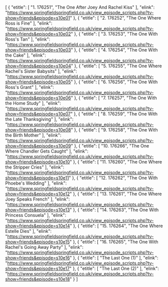[
	{
		"etitle": [
			"1. 176251",
			"The One After Joey And Rachel Kiss"
		],
		"elink": "https://www.springfieldspringfield.co.uk/view_episode_scripts.php?tv-show=friends&episode=s10e01"
	},
	{
		"etitle": [
			"2. 176252",
			"The One Where Ross is Fine"
		],
		"elink": "https://www.springfieldspringfield.co.uk/view_episode_scripts.php?tv-show=friends&episode=s10e02"
	},
	{
		"etitle": [
			"3. 176253",
			"The One With Ross's Tan"
		],
		"elink": "https://www.springfieldspringfield.co.uk/view_episode_scripts.php?tv-show=friends&episode=s10e03"
	},
	{
		"etitle": [
			"4. 176254",
			"The One With the Cake"
		],
		"elink": "https://www.springfieldspringfield.co.uk/view_episode_scripts.php?tv-show=friends&episode=s10e04"
	},
	{
		"etitle": [
			"5. 176255",
			"The One Where Rachel's Sister Babysits"
		],
		"elink": "https://www.springfieldspringfield.co.uk/view_episode_scripts.php?tv-show=friends&episode=s10e05"
	},
	{
		"etitle": [
			"6. 176256",
			"The One With Ross's Grant"
		],
		"elink": "https://www.springfieldspringfield.co.uk/view_episode_scripts.php?tv-show=friends&episode=s10e06"
	},
	{
		"etitle": [
			"7. 176257",
			"The One With the Home Study"
		],
		"elink": "https://www.springfieldspringfield.co.uk/view_episode_scripts.php?tv-show=friends&episode=s10e07"
	},
	{
		"etitle": [
			"8. 176259",
			"The One With the Late Thanksgiving"
		],
		"elink": "https://www.springfieldspringfield.co.uk/view_episode_scripts.php?tv-show=friends&episode=s10e08"
	},
	{
		"etitle": [
			"9. 176258",
			"The One With the Birth Mother"
		],
		"elink": "https://www.springfieldspringfield.co.uk/view_episode_scripts.php?tv-show=friends&episode=s10e09"
	},
	{
		"etitle": [
			"10. 176266",
			"The One Where Chandler Gets Caught"
		],
		"elink": "https://www.springfieldspringfield.co.uk/view_episode_scripts.php?tv-show=friends&episode=s10e10"
	},
	{
		"etitle": [
			"11. 176260",
			"The One Where the Stripper Cries"
		],
		"elink": "https://www.springfieldspringfield.co.uk/view_episode_scripts.php?tv-show=friends&episode=s10e11"
	},
	{
		"etitle": [
			"12. 176262",
			"The One With Phoebe's Wedding"
		],
		"elink": "https://www.springfieldspringfield.co.uk/view_episode_scripts.php?tv-show=friends&episode=s10e12"
	},
	{
		"etitle": [
			"13. 176261",
			"The One Where Joey Speaks French"
		],
		"elink": "https://www.springfieldspringfield.co.uk/view_episode_scripts.php?tv-show=friends&episode=s10e13"
	},
	{
		"etitle": [
			"14. 176263",
			"The One With Princess Consuela"
		],
		"elink": "https://www.springfieldspringfield.co.uk/view_episode_scripts.php?tv-show=friends&episode=s10e14"
	},
	{
		"etitle": [
			"15. 176264",
			"The One Where Estelle Dies"
		],
		"elink": "https://www.springfieldspringfield.co.uk/view_episode_scripts.php?tv-show=friends&episode=s10e15"
	},
	{
		"etitle": [
			"16. 176265",
			"The One With Rachel's Going Away Party"
		],
		"elink": "https://www.springfieldspringfield.co.uk/view_episode_scripts.php?tv-show=friends&episode=s10e16"
	},
	{
		"etitle": [
			"The Last One (1)"
		],
		"elink": "https://www.springfieldspringfield.co.uk/view_episode_scripts.php?tv-show=friends&episode=s10e17"
	},
	{
		"etitle": [
			"The Last One (2)"
		],
		"elink": "https://www.springfieldspringfield.co.uk/view_episode_scripts.php?tv-show=friends&episode=s10e18"
	}
]